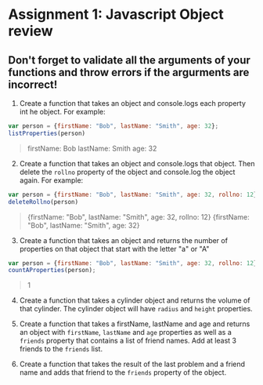 # Assignment 1: Javascript Object review

## Don't forget to validate all the arguments of your functions and throw errors if the argurments are incorrect!

1. Create a function that takes an object and console.logs each property int he object. For example:
```js
var person = {firstName: "Bob", lastName: "Smith", age: 32};
listProperties(person)
```
> firstName: Bob
> lastName: Smith
> age: 32

2. Create a function that takes an object and console.logs that object. Then delete the `rollno` property of the object and console.log the object again. For example:
```js
var person = {firstName: "Bob", lastName: "Smith", age: 32, rollno: 12};
deleteRollno(person)
```
> {firstName: "Bob", lastName: "Smith", age: 32, rollno: 12}
> {firstName: "Bob", lastName: "Smith", age: 32}

3. Create a function that takes an object and returns the number of properties on that object that start with the letter "a" or "A"
```js
var person = {firstName: "Bob", lastName: "Smith", age: 32, rollno: 12};
countAProperties(person);
```
> 1

4. Create a function that takes a cylinder object and returns the volume of that cylinder. The cylinder object will have `radius` and `height` properties.

5. Create a function that takes a firstName, lastName and age and returns an object with `firstName`, `lastName` and `age` properties as well as a `friends` property that contains a list of friend names. Add at least 3 friends to the `friends` list.

6. Create a function that takes the result of the last problem and a friend name and adds that friend to the `friends` property of the object.